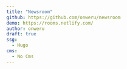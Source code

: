 ```yaml
---
title: "Newsroom"
github: https://github.com/onweru/newsroom
demo: https://rooms.netlify.com/
author: onweru
draft: true
ssg:
  - Hugo
cms:
  - No Cms
---
```

